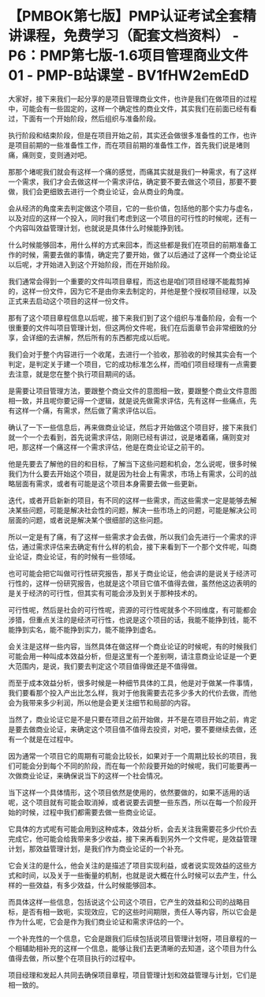 # 【PMBOK第七版】PMP认证考试全套精讲课程，免费学习（配套文档资料） - P6：PMP第七版-1.6项目管理商业文件01 - PMP-B站课堂 - BV1fHW2emEdD

大家好，接下来我们一起分享的是项目管理商业文件，也许是我们在做项目的过程中，可能会有一些固定的，这样一个确定性的商业文件，其实我们在前面已经有看过，下面有一个开始阶段，然后组织与准备阶段。

执行阶段和结束阶段，但是在项目开始之前，其实还会做很多准备性的工作，也许是项目前期的一些准备性工作，而在项目前期的准备性工作，首先我们说是堵则痛，痛则变，变则通对吧。

那那个堵呢我们就会有这样一个痛的感觉，而痛其实就是我们一种需求，有了这样一个需求，我们才会去做这样一个需求评估，确定要不要去做这个项目，那要不要做，我们会更细致去进行一个商业论证，会从商业的角度。

会从经济的角度来去判定做这个项目，它的一些价值，包括他的那个实力与虚名，以及对应的这样一个投入，同时我们考虑到这一个项目的可行性的时候呢，还有一个内容叫效益管理计划，也就说是具体什么时候能挣到钱。

什么时候能够回本，用什么样的方式来回本，而这些都是我们在项目的前期准备工作的时候，需要去做的事情，确定完了要开始，做了以后通过了这样一个商业论证以后呢，才开始进入到这个开始阶段，而在开始阶段。

我们通常会得到一个重要的文件叫项目章程，而这也是咱们项目经理不能裁剪掉的，这样一份文件，因为它不是由你来去制定的，并他是整个授权项目经理，以及正式来去启动这个项目的这样一份文件。

那有了这个项目章程信息以后呢，接下来我们到了这个组织与准备阶段，会有一个很重要的文件叫项目管理计划，但这两份文件呢，我们在后面章节会非常细致的分享，会详细的去讲解，然后所有的东西都完成以后呢。

我们会对于整个内容进行一个收尾，去进行一个验收，那验收的时候其实会有一个判定，是判定关于建一个项目，它的成功标准怎么样，而咱们项目经理有一点需要去注意，就是您在整个执行项目期间的话。

是需要让项目管理方法，要跟整个商业文件的意图相一致，要跟整个商业文件意图相一致，并且呢你要记得一个逻辑，就是说先做需求评估，先有这样一些痛点，先有这样一个痛，有需求，然后做了需求评估以后。

确认了一下一些信息后，再来做商业论证，然后才开始做这个项目好，接下来我们就一个一个去看到，首先说需求评估，刚刚已经有讲过，说是堵着痛，痛则变对吧，那这样一个痛这样一个需求评估，他是在商业论证之前干的。

他是先要去了解他的目的和目标，了解当下这些问题和机会，怎么说呢，很多时候我们为什么要去开始这个项目，就是因为社会上有需求，市场上有需求，公司的战略层面有需求，或者有可能是这个项目本身需要去做一些更新。

迭代，或者开启新新的项目，有不同的这样一些需求，而这些需求一定是能够去解决某些问题，可能是解决社会性的问题，解决一些市场上的问题，可能是解决公司层面的问题，或者说是解决某个很细部的这些问题。

所以一定是有了痛，有了这样一些需求才会去做，所以我们会先进行一个需求的评估，通过需求评估来去确定有什么样的机会，接下来看到下一个那个文件呢，叫商业论证，商业论证，有的时候有一些领域。

也可可能会把它叫做可行性研究报告，那关于商业论证，他会讲的是说关于经济可行性的，这样一份研究报告，也就是这个项目它值不值得去做，虽然他这边表明的是关于经济的可行性，但其实有可能会涉及到关于那种技术的。

可行性呢，然后是社会的可行性呢，资源的可行性呢就多个不同维度，有可能都会涉猎，但重点关注的是经济可行性，也说是这个项目的话，我能不能挣到钱，能不能挣到实名，能不能挣到实力，能不能挣到虚名。

会关注是这样一些内容，当然具体在做这样一个商业论证的时候呢，有的时候我们可能会用一种叫成本效益分析，但是这里有一个差别啊，请注意商业论证是一个更大范围内，是说，我们要去判定这个项目值得做还是不值得做。

而至于成本效益分析，很多时候是一种细节具体的工具，他是对于做某一件事情，我们要看那个投入产出比怎么样，我对于他我需要去花多少多大的代价去做，而他会为我带来多少利润，所以他是会更关注细节和局部的内容。

当然了，商业论证它是不是只要在项目之前开始做，并不是在项目开始之前，肯定是要去做商业论证，来确定这个项目值不值得去投资，对吧，要不要继续去做，还有一个就是在过程中。

因为通常一个项目它的周期有可能会比较长，如果对于一个周期比较长的项目，我们可能会分到每个不同的阶段，而在每一个阶段要开始的时候呢，我们可能要再一次做商业论证，来确保说当下的这样一个社会情况。

当下这样一个具体情形，这个项目依然是使用的，依然要做的，如果不适用的话呢，这个项目就有可能会取消掉，或者说要去调整一些东西，所以在每一个阶段开始的时候，过程中我们都需要去做一些商业论证。

它具体的方式呢有可能会用到这种成本，效益分析，会去关注我需要花多少代价去完成它，他可能会给我带来多少收益，接下来再看到另外一个文件呢，是效益管理计划，那效益管理计划，是我们作为商业论证的一个补充。

它会关注的是什么，他会关注的是描述了项目实现利益，或者说实现效益的这些方式和时间，以及关于一些衡量的机制，也就是说大概在什么时候可以去产生，什么样的一些效益，有多少效益，什么时候能够回本。

而具体这样一些信息，包括说这个公司这个项目，它产生的效益和公司的战略目标，是否有相一致呃，实现效应，它的这些时间期限，责任人等内容，所以它会是作为什么呢，它会是作为我们商业论证和需求评估的一个。

一个补充性的一个信息，它会是跟我们后续包括说项目管理计划呀，项目章程的一个相辅助相补充的这样一个信息，能够让我们去更清晰的去知道，这个项目为什么值得去做，所以整个在项目执行的过程中。

项目经理和发起人共同去确保项目章程，项目管理计划和效益管理与计划，它们是相一致的。